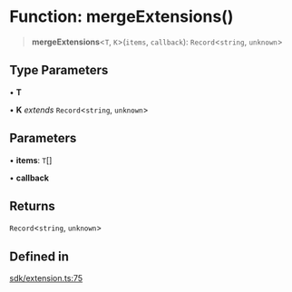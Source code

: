 # Function: mergeExtensions()

> **mergeExtensions**\<`T`, `K`\>(`items`, `callback`): `Record`\<`string`, `unknown`\>

## Type Parameters

• **T**

• **K** *extends* `Record`\<`string`, `unknown`\>

## Parameters

• **items**: `T`[]

• **callback**

## Returns

`Record`\<`string`, `unknown`\>

## Defined in

[sdk/extension.ts:75](https://github.com/andreisergiu98/baeta/blob/e352a1ec749c5b23df693f5f8373ac0b75347349/packages/core/sdk/extension.ts#L75)
